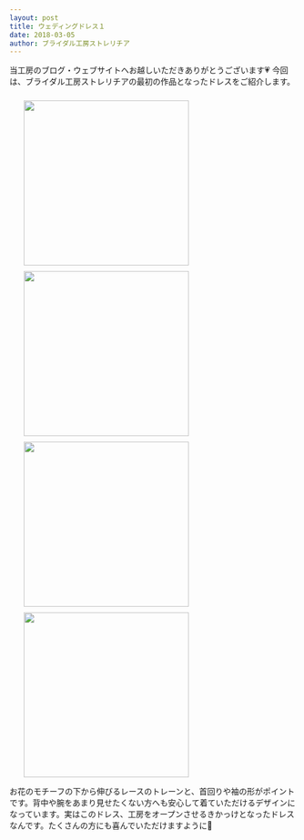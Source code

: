 ```yaml
---
layout: post
title: ウェディングドレス１
date: 2018-03-05
author: ブライダル工房ストレリチア
---
```


当工房のブログ・ウェブサイトへお越しいただきありがとうございます💗
今回は、ブライダル工房ストレリチアの最初の作品となったドレスをご紹介します。

<img src="http://127.0.0.1:4000/img/blog/20180305_01.jpg" style="width:290px;padding:10px 0 0 25px;" />
<img src="http://127.0.0.1:4000/img/blog/20180305_02.jpg" style="width:290px;padding:10px 0 0 25px;" />

<img src="http://127.0.0.1:4000/img/blog/20180305_03.jpg" style="width:290px;padding:10px 0 0 25px;" />
<img src="http://127.0.0.1:4000/img/blog/20180305_04.jpg" style="width:290px;padding:10px 0 0 25px;" />

お花のモチーフの下から伸びるレースのトレーンと、首回りや袖の形がポイントです。背中や腕をあまり見せたくない方へも安心して着ていただけるデザインになっています。実はこのドレス、工房をオープンさせるきかっけとなったドレスなんです。たくさんの方にも喜んでいただけますように💐
